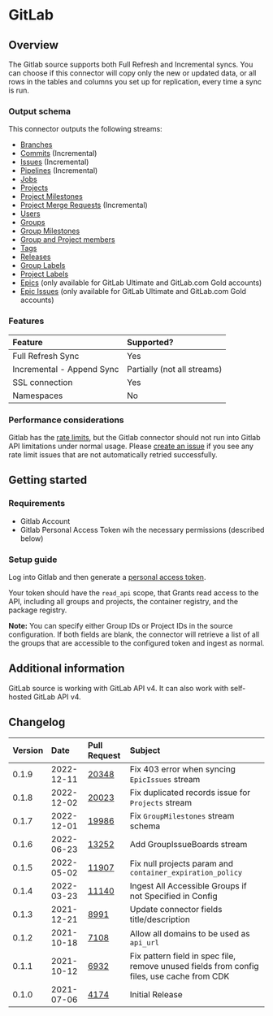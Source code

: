 # GitLab

## Overview

The Gitlab source supports both Full Refresh and Incremental syncs. You can choose if this connector will copy only the new or updated data, or all rows in the tables and columns you set up for replication, every time a sync is run.

### Output schema

This connector outputs the following streams:

* [Branches](https://docs.gitlab.com/ee/api/branches.html)
* [Commits](https://docs.gitlab.com/ee/api/commits.html) \(Incremental\)
* [Issues](https://docs.gitlab.com/ee/api/issues.html) \(Incremental\)
* [Pipelines](https://docs.gitlab.com/ee/api/pipelines.html) \(Incremental\)
* [Jobs](https://docs.gitlab.com/ee/api/jobs.html)
* [Projects](https://docs.gitlab.com/ee/api/projects.html)
* [Project Milestones](https://docs.gitlab.com/ee/api/milestones.html)
* [Project Merge Requests](https://docs.gitlab.com/ee/api/merge_requests.html) \(Incremental\)
* [Users](https://docs.gitlab.com/ee/api/users.html)
* [Groups](https://docs.gitlab.com/ee/api/groups.html)
* [Group Milestones](https://docs.gitlab.com/ee/api/group_milestones.html)
* [Group and Project members](https://docs.gitlab.com/ee/api/members.html)
* [Tags](https://docs.gitlab.com/ee/api/tags.html)
* [Releases](https://docs.gitlab.com/ee/api/releases/index.html)
* [Group Labels](https://docs.gitlab.com/ee/api/group_labels.html)
* [Project Labels](https://docs.gitlab.com/ee/api/labels.html)
* [Epics](https://docs.gitlab.com/ee/api/epics.html) \(only available for GitLab Ultimate and GitLab.com Gold accounts\)
* [Epic Issues](https://docs.gitlab.com/ee/api/epic_issues.html) \(only available for GitLab Ultimate and GitLab.com Gold accounts\)

### Features

| Feature | Supported? |
| :--- | :--- |
| Full Refresh Sync | Yes |
| Incremental - Append Sync | Partially \(not all streams\) |
| SSL connection | Yes |
| Namespaces | No |

### Performance considerations

Gitlab has the [rate limits](https://docs.gitlab.com/ee/user/gitlab_com/index.html#gitlabcom-specific-rate-limits), but the Gitlab connector should not run into Gitlab API limitations under normal usage. Please [create an issue](https://github.com/airbytehq/airbyte/issues) if you see any rate limit issues that are not automatically retried successfully.

## Getting started

### Requirements

* Gitlab Account
* Gitlab Personal Access Token wih the necessary permissions \(described below\)

### Setup guide

Log into Gitlab and then generate a [personal access token](https://docs.gitlab.com/ee/user/profile/personal_access_tokens.html).

Your token should have the `read_api` scope, that Grants read access to the API, including all groups and projects, the container registry, and the package registry.

**Note:** You can specify either Group IDs or Project IDs in the source configuration. If both fields are blank, the connector will retrieve a list of all the groups that are accessible to the configured token and ingest as normal.

## Additional information

GitLab source is working with GitLab API v4. It can also work with self-hosted GitLab API v4.

## Changelog

| Version | Date       | Pull Request                                             | Subject                                                                                    |
|:--------|:-----------|:---------------------------------------------------------|:-------------------------------------------------------------------------------------------|
| 0.1.9   | 2022-12-11 | [20348](https://github.com/airbytehq/airbyte/pull/20348) | Fix 403 error when syncing `EpicIssues` stream                                             |
| 0.1.8   | 2022-12-02 | [20023](https://github.com/airbytehq/airbyte/pull/20023) | Fix duplicated records issue for `Projects` stream                                         |
| 0.1.7   | 2022-12-01 | [19986](https://github.com/airbytehq/airbyte/pull/19986) | Fix `GroupMilestones` stream schema                                                        |
| 0.1.6   | 2022-06-23 | [13252](https://github.com/airbytehq/airbyte/pull/13252) | Add GroupIssueBoards stream                                                                |
| 0.1.5   | 2022-05-02 | [11907](https://github.com/airbytehq/airbyte/pull/11907) | Fix null projects param and `container_expiration_policy`                                  |
| 0.1.4   | 2022-03-23 | [11140](https://github.com/airbytehq/airbyte/pull/11140) | Ingest All Accessible Groups if not Specified in Config                                    |
| 0.1.3   | 2021-12-21 | [8991](https://github.com/airbytehq/airbyte/pull/8991)   | Update connector fields title/description                                                  |
| 0.1.2   | 2021-10-18 | [7108](https://github.com/airbytehq/airbyte/pull/7108)   | Allow all domains to be used as `api_url`                                                  |
| 0.1.1   | 2021-10-12 | [6932](https://github.com/airbytehq/airbyte/pull/6932)   | Fix pattern field in spec file, remove unused fields from config files, use cache from CDK |
| 0.1.0   | 2021-07-06 | [4174](https://github.com/airbytehq/airbyte/pull/4174)   | Initial Release                                                                            |

